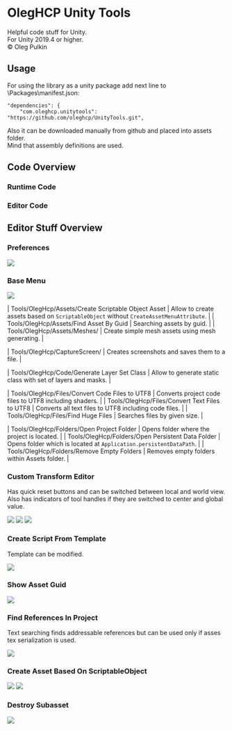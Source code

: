 # OlegHCP Unity Tools

Helpful code stuff for Unity.  
For Unity 2019.4 or higher.  
© Oleg Pulkin

## Usage

For using the library as a unity package add next line to \Packages\manifest.json:

```
"dependencies": {
    "com.oleghcp.unitytools": "https://github.com/oleghcp/UnityTools.git",
```

Also it can be downloaded manually from github and placed into assets folder.  
Mind that assembly definitions are used.

## Code Overview

### Runtime Code

### Editor Code

## Editor Stuff Overview

### Preferences

![](https://raw.githubusercontent.com/oleghcp/UnityTools/workflow/corrections/_images/Preferences.png)

### Base Menu

![](https://raw.githubusercontent.com/oleghcp/UnityTools/workflow/corrections/_images/BaseMenu.png)

| Tools/OlegHcp/Assets/Create Scriptable Object Asset | Allow to create assets based on `ScriptableObject` without `CreateAssetMenuAttribute`. |
| Tools/OlegHcp/Assets/Find Asset By Guid | Searching assets by guid. |
| Tools/OlegHcp/Assets/Meshes/ | Create simple mesh assets using mesh generating. |

| Tools/OlegHcp/CaptureScreen/ | Creates screenshots and saves them to a file. |

| Tools/OlegHcp/Code/Generate Layer Set Class | Allow to generate static class with set of layers and masks. |

| Tools/OlegHcp/Files/Convert Code Files to UTF8 | Converts project code files to UTF8 including shaders. |
| Tools/OlegHcp/Files/Convert Text Files to UTF8 | Converts all text files to UTF8 including code files. |
| Tools/OlegHcp/Files/Find Huge Files | Searches files by given size. |

| Tools/OlegHcp/Folders/Open Project Folder | Opens folder where the project is located. |
| Tools/OlegHcp/Folders/Open Persistent Data Folder | Opens folder which is located at `Application.persistentDataPath`. |
| Tools/OlegHcp/Folders/Remove Empty Folders | Removes empty folders within Assets folder. |

### Custom Transform Editor

Has quick reset buttons and can be switched between local and world view.  
Also has indicators of tool handles if they are switched to center and global value.

![](https://raw.githubusercontent.com/oleghcp/UnityTools/workflow/corrections/_images/Transform1.png)
![](https://raw.githubusercontent.com/oleghcp/UnityTools/workflow/corrections/_images/Transform2.png)
![](https://raw.githubusercontent.com/oleghcp/UnityTools/workflow/corrections/_images/Transform3.png)

### Create Script From Template

Template can be modified.

![](https://raw.githubusercontent.com/oleghcp/UnityTools/workflow/corrections/_images/CreateScriptFromTemplate.png)

### Show Asset Guid

![](https://raw.githubusercontent.com/oleghcp/UnityTools/workflow/corrections/_images/ShowAssetGuid.png)

### Find References In Project

Text searching finds addressable references but can be used only if asses tex serialization is used.

![](https://raw.githubusercontent.com/oleghcp/UnityTools/workflow/corrections/_images/FindReferencesInProject.png)

### Create Asset Based On ScriptableObject

![](https://raw.githubusercontent.com/oleghcp/UnityTools/workflow/corrections/_images/CreateAsset1.png)
![](https://raw.githubusercontent.com/oleghcp/UnityTools/workflow/corrections/_images/CreateAsset2.png)

### Destroy Subasset

![](https://raw.githubusercontent.com/oleghcp/UnityTools/workflow/corrections/_images/DestroySubasset.png)
